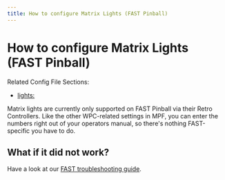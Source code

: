 ```yaml
---
title: How to configure Matrix Lights (FAST Pinball)
---
```


# How to configure Matrix Lights (FAST Pinball)

Related Config File Sections:

* [lights:](../../config/lights.md)

Matrix lights are currently only supported on FAST Pinball via their Retro
Controllers. Like the other WPC-related settings in MPF, you can enter
the numbers right out of your operators manual, so there's nothing
FAST-specific you have to do.

## What if it did not work?

Have a look at our
[FAST troubleshooting guide](../../troubleshooting/index.md).
